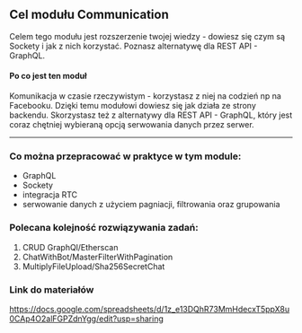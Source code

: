 ## Cel modułu Communication

Celem tego modułu jest rozszerzenie twojej wiedzy - dowiesz się czym są Sockety i jak z nich korzystać.
Poznasz alternatywę dla REST API - GraphQL.

#### Po co jest ten moduł
Komunikacja w czasie rzeczywistym - korzystasz z niej na codzień np na Facebooku.
Dzięki temu modułowi dowiesz się jak działa ze strony backendu. 
Skorzystasz też z alternatywy dla REST API - GraphQL, który jest coraz chętniej wybieraną opcją serwowania danych
przez serwer.

***

### Co można przepracować w praktyce w tym module:
- GraphQL
- Sockety
- integracja RTC 
- serwowanie danych z użyciem pagniacji, filtrowania oraz grupowania

### Polecana kolejność rozwiązywania zadań:
1. CRUD GraphQl/Etherscan
2. ChatWithBot/MasterFilterWithPagination
3. MultiplyFileUpload/Sha256SecretChat

### Link do materiałów
https://docs.google.com/spreadsheets/d/1z_e13DQhR73MmHdecxT5ppX8u0CAp4O2alFGPZdnYgg/edit?usp=sharing
